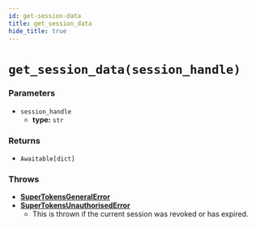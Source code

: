 ```yaml
---
id: get-session-data
title: get_session_data
hide_title: true
---
```


# `get_session_data(session_handle)`

### Parameters
- `session_handle`
    - **type:** `str`

### Returns
- `Awaitable[dict]`

### Throws
- **[SuperTokensGeneralError](./error-handling/general-error)**
- **[SuperTokensUnauthorisedError](./error-handling/unauthorised)**
    - This is thrown if the current session was revoked or has expired.